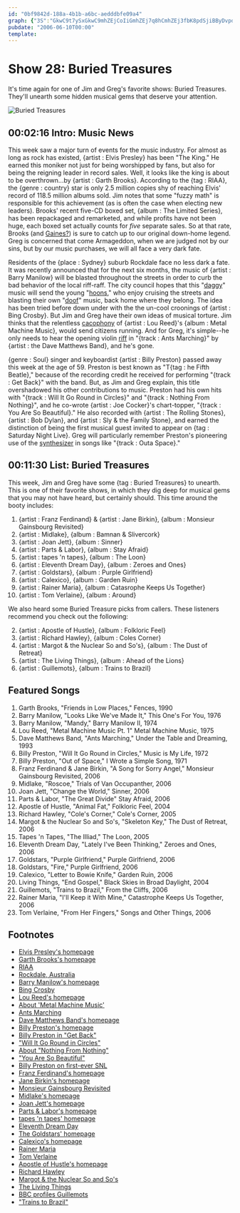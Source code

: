 ```yaml
---
id: "0bf9842d-188a-4b1b-a6bc-aedddbfe09a4"
graph: {"3S":"GkwC9t7ySxGkwC9mhZEjCoIiGmhZEj7q8hCmhZEj3fbK8pdSjiBByDvpdSjiBCfDSK1Zg4axSAftk3cjBFxuTkqpNLFzt2wkqpNLN7eaKkqpNLkqpNLozT8DBLnxIkqpNLR43oZkqpNL8I5OOkqpNLjOJwAkqpNL1eSkwkqpNL2xGrekqpNLkqpNLpi4rV2xGrepi4rV8I5OOS4bhG","J6":"2DIObyNTyUVFJesyNTyUovH2ByNTyUBMNjByNTyUavpSsyNTyUdR7dqyNTyUr8Xn8yNTyUkcG2ZyNTyUBIDe1yNTyUIxfu6yNTyUuvzfTyNTyUPJjHMyNTyU5t5EjyNTyU2kiQDyNTyUUfMdmyNTyUFQe15UfMdmBI1pTUfMdm2kiQDufQGA5t5EjGgdMIPJjHMzLSHlqeb74uvzfTIxfu6klYw06iN61BIDe13tUBjkcG2ZjS9Y0r8Xn81jg8ZdR7dqIYvgSavpSsBCpqdBMNjB2rMiDovH2B9USgBVFJes2DIObBMNOp"}
pubdate: "2006-06-10T00:00"
template: 
---
```






# Show 28: Buried Treasures

It's time again for one of Jim and Greg's favorite shows: Buried Treasures. They'll unearth some hidden musical gems that deserve your attention.

![Buried Treasures](https://static.soundopinions.org/images/buriedtreasures/goldcoins.jpg)



## 00:02:16 Intro: Music News

This week saw a major turn of events for the music industry. For almost as long as rock has existed, {artist : Elvis Presley} has been "The King." He earned this moniker not just for being worshipped by fans, but also for being the reigning leader in record sales. Well, it looks like the king is about to be overthrown...by {artist : Garth Brooks}. According to the {tag : RIAA}, the {genre : country} star is only 2.5 million copies shy of reaching Elvis' record of 118.5 million albums sold. Jim notes that some "fuzzy math" is responsible for this achievement (as is often the case when electing new leaders). Brooks' recent five-CD boxed set, {album : The Limited Series}, has been repackaged and remarketed, and while profits have not been huge, each boxed set actually counts for *five* separate sales. So at that rate, Brooks (and [Gaines?](http://www.planetgarth.com/chrisgaines/)) is sure to catch up to our original down-home legend. Greg is concerned that come Armageddon, when we are judged not by our sins, but by our music purchases, we will all face a very dark fate.

Residents of the {place : Sydney} suburb Rockdale face no less dark a fate. It was recently announced that for the next six months, the music of {artist : Barry Manilow} will be blasted throughout the streets in order to curb the bad behavior of the local riff-raff. The city council hopes that this "[daggy](http://www.wordwebonline.com/en/DAGGY)" music will send the young "[hoons](http://en.wikipedia.org/wiki/Hoon)," who enjoy cruising the streets and blasting their own "[doof](http://www.urbandictionary.com/define.php?term=doof%20doof&defid=320692)" music, back home where they belong. The idea has been tried before down under with the the un-cool croonings of {artist : Bing Crosby}. But Jim and Greg have their own ideas of musical torture. Jim thinks that the relentless [cacophony](https://www.youtube.com/watch?v=3-Vy4VRRO30) of {artist : Lou Reed}'s {album : Metal Machine Music}, would send citizens running. And for Greg, it's simple--he only needs to hear the opening violin [riff](https://www.youtube.com/watch?v=MNgJBIx-hK8) in "{track : Ants Marching}" by {artist : the Dave Matthews Band}, and he's gone.

{genre : Soul} singer and keyboardist {artist : Billy Preston} passed away this week at the age of 59. Preston is best known as "T{tag : he Fifth Beatle}," because of the recording credit he received for performing "{track : Get Back}" with the band. But, as Jim and Greg explain, this title overshadowed his other contributions to music. Preston had his own hits with "{track : Will It Go Round in Circles}" and "{track : Nothing From Nothing}", and he co-wrote {artist : Joe Cocker}'s chart-topper, "{track : You Are So Beautiful}." He also recorded with {artist : The Rolling Stones}, {artist : Bob Dylan}, and {artist : Sly & the Family Stone}, and earned the distinction of being the first musical guest invited to appear on {tag : Saturday Night Live}. Greg will particularly remember Preston's pioneering use of the [synthesizer](https://www.youtube.com/watch?v=UuJVleNkJj0&feature=kp) in songs like "{track : Outa Space}."



## 00:11:30 List: Buried Treasures

This week, Jim and Greg have some {tag : Buried Treasures} to unearth. This is one of their favorite shows, in which they dig deep for musical gems that you may not have heard, but certainly should. This time around the booty includes:

1. {artist : Franz Ferdinand} & {artist : Jane Birkin}, {album : Monsieur Gainsbourg Revisited}
2. {artist : Midlake}, {album : Bamnan & Slivercork}
3. {artist : Joan Jett}, {album : Sinner}
4. {artist : Parts & Labor}, {album : Stay Afraid}
5. {artist : tapes 'n tapes}, {album : The Loon}
6. {artist : Eleventh Dream Day}, {album : Zeroes and Ones}
7. {artist : Goldstars}, {album : Purple Girlfriend}
8. {artist : Calexico}, {album : Garden Ruin}
9. {artist : Rainer Maria}, {album : Catasrophe Keeps Us Together}
10. {artist : Tom Verlaine}, {album : Around}

We also heard some Buried Treasure picks from callers. These listeners recommend you check out the following:

2. {artist : Apostle of Hustle}, {album : Folkloric Feel}
3. {artist : Richard Hawley}, {album : Coles Corner}
4. {artist : Margot & the Nuclear So and So's}, {album : The Dust of Retreat}
5. {artist : The Living Things}, {album : Ahead of the Lions}
6. {artist : Guillemots}, {album : Trains to Brazil}



## Featured Songs

1. Garth Brooks, "Friends in Low Places," Fences, 1990
2. Barry Manilow, "Looks Like We've Made It," This One's For You, 1976
3. Barry Manilow, "Mandy," Barry Manilow II, 1974
4. Lou Reed, "Metal Machine Music Pt. 1" Metal Machine Music, 1975
5. Dave Matthews Band, "Ants Marching," Under the Table and Dreaming, 1993
6. Billy Preston, "Will It Go Round in Circles," Music is My Life, 1972
7. Billy Preston, "Out of Space," I Wrote a Simple Song, 1971
8. Franz Ferdinand & Jane Birkin, "A Song for Sorry Angel," Monsieur Gainsbourg Revisited, 2006
9. Midlake, "Roscoe," Trials of Van Occupanther, 2006
10. Joan Jett, "Change the World," Sinner, 2006
11. Parts & Labor, "The Great Divide" Stay Afraid, 2006
12. Apostle of Hustle, "Animal Fat," Folkloric Feel, 2004
13. Richard Hawley, "Cole's Corner," Cole's Corner, 2005
14. Margot & the Nuclear So and So's, "Skeleton Key," The Dust of Retreat, 2006
15. Tapes 'n Tapes, "The Illiad," The Loon, 2005
16. Eleventh Dream Day, "Lately I've Been Thinking," Zeroes and Ones, 2006
17. Goldstars, "Purple Girlfriend," Purple Girlfriend, 2006
18. Goldstars, "Fire," Purple Girlfriend, 2006
19. Calexico, "Letter to Bowie Knife," Garden Ruin, 2006
20. Living Things, "End Gospel," Black Skies in Broad Daylight, 2004
21. Guillemots, "Trains to Brazil," From the Cliffs, 2006
22. Rainer Maria, "I'll Keep it With Mine," Catastrophe Keeps Us Together, 2006
23. Tom Verlaine, "From Her Fingers," Songs and Other Things, 2006



## Footnotes

- [Elvis Presley's homepage](http://www.elvis.com/)
- [Garth Brooks's homepage](http://garthbrooks.com/)
- [RIAA](http://www.riaa.com/)
- [Rockdale, Australia](http://en.wikipedia.org/wiki/City_of_Rockdale)
- [Barry Manilow's homepage](http://www.manilow.com/)
- [Bing Crosby](http://www.reelclassics.com/Actors/Bing/bing.htm)
- [Lou Reed's homepage](http://www.loureed.org/)
- [About 'Metal Machine Music'](http://www.rru.com/~meo/music/mmm/)
- [Ants Marching](http://video.google.com/videoplay?docid=7606520804919183192)
- [Dave Matthews Band's homepage](http://www.davematthewsband.com/)
- [Billy Preston's homepage](http://www.billypreston.net/)
- [Billy Preston in "Get Back"](https://www.youtube.com/watch?v=tMy_w5HsfdI&feature=youtu.be&t=1m24s)
- ["Will It Go Round in Circles"](http://www.allmusic.com/song/will-it-go-round-in-circles-mt0028649988)
- [About "Nothing From Nothing"](http://www.songfacts.com/detail.php?id=4411)
- ["You Are So Beautiful"](http://en.wikipedia.org/wiki/You_Are_So_Beautiful)
- [Billy Preston on first-ever SNL](http://vimeo.com/62668564)
- [Franz Ferdinand's homepage](http://www.franzferdinand.co.uk/)
- [Jane Birkin's homepage](http://www.janebirkin.net/)
- [Monsieur Gainsbourg Revisited](http://en.wikipedia.org/wiki/Monsieur_Gainsbourg_Revisited)
- [Midlake's homepage](http://midlake.net/)
- [Joan Jett's homepage](http://www.joanjett.com/)
- [Parts & Labor's homepage](http://www.partsandlabor.net/)
- [tapes 'n tapes' homepage](http://www.tapesntapes.com/)
- [Eleventh Dream Day](http://www.thrilljockey.com/artists/?id=10015)
- [The Goldstars' homepage](http://www.thegoldstars.com/)
- [Calexico's homepage](http://www.casadecalexico.com/)
- [Rainer Maria](http://www.allmusic.com/artist/rainer-maria-mn0000332150)
- [Tom Verlaine](http://www.thrilljockey.com/artists/?id=10068)
- [Apostle of Hustle's homepage](http://www.arts-crafts.ca/apostleofhustle/)
- [Richard Hawley](http://www.allmusic.com/artist/richard-hawley-mn0000346684)
- [Margot & the Nuclear So and So's](http://margotandthenuclearsoandsos.com/)
- [The Living Things](http://www.allmusic.com/artist/living-things-mn0000090122)
- [BBC profiles Guillemots](http://news.bbc.co.uk/1/hi/entertainment/4535058.stm)
- ["Trains to Brazil"](http://en.wikipedia.org/wiki/Trains_To_Brazil)